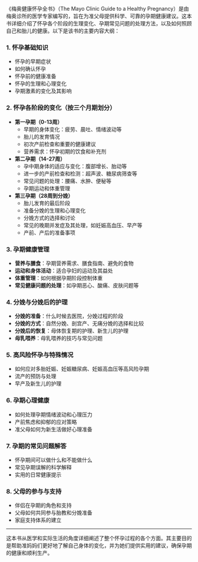 《梅奥健康怀孕全书》（The Mayo Clinic Guide to a Healthy Pregnancy）是由梅奥诊所的医学专家编写的，旨在为准父母提供科学、可靠的孕期健康建议。这本书详细介绍了怀孕各个阶段的生理变化、孕期常见问题的处理方法，以及如何照顾自己和胎儿的健康。以下是该书的主要内容大纲：

### 1. **怀孕基础知识**

- 怀孕的早期症状
- 如何确认怀孕
- 怀孕前的健康准备
- 怀孕的生理和心理变化
- 孕期激素的变化及其影响

### 2. **怀孕各阶段的变化（按三个月期划分）**

- **第一孕期（0-13周）**
  - 早期的身体变化：疲劳、晨吐、情绪波动等
  - 胎儿的发育情况
  - 初次产前检查和重要的健康建议
  - 营养需求：怀孕初期的饮食和补充剂
- **第二孕期（14-27周）**
  - 孕中期身体的适应与变化：腹部增长、胎动等
  - 进一步的产前检查和检测：超声波、糖尿病筛查等
  - 常见问题的处理：腰痛、水肿、便秘等
  - 孕期运动和体重管理
- **第三孕期（28周到分娩）**
  - 胎儿发育的最后阶段
  - 准备分娩的生理和心理变化
  - 分娩方式的选择和讨论
  - 常见的晚期并发症及其处理，如妊娠高血压、早产等
  - 产前、产后的准备事项

### 3. **孕期健康管理**

- **营养与膳食**：孕期营养需求、膳食指南、避免的食物
- **运动和身体活动**：适合孕妇的运动及其益处
- **体重管理**：如何根据孕期阶段控制体重
- **常见健康问题的处理**：如孕期恶心、酸痛、皮肤问题等

### 4. **分娩与分娩后的护理**

- **分娩的准备**：什么时候去医院，分娩过程的阶段
- **分娩的方式**：自然分娩、剖宫产、无痛分娩的选择和比较
- **分娩后的恢复**：母体恢复期的护理、新生儿的护理
- **母乳喂养**：母乳喂养的技巧与常见问题

### 5. **高风险怀孕与特殊情况**

- 如何应对多胎妊娠、妊娠糖尿病、妊娠高血压等高风险孕期
- 流产的预防与处理
- 早产及新生儿的护理

### 6. **孕期心理健康**

- 如何处理孕期情绪波动和心理压力
- 产前焦虑和抑郁的应对策略
- 准父母如何为新生活做好心理准备

### 7. **孕期的常见问题解答**

- 怀孕期间可以做什么和不能做什么
- 常见孕期误解的科学解释
- 实用的日常健康提示

### 8. **父母的参与与支持**

- 伴侣在孕期的角色和支持
- 父母如何共同参与胎教和分娩准备
- 家庭支持体系的建立

------

这本书从医学和实际生活的角度详细阐述了整个怀孕过程的各个方面。其主要目的是帮助准妈妈们更好地了解自己身体的变化，并为她们提供实用的建议，确保孕期的健康和顺利生产。